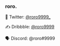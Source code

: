 
### roro.

🦆 Twitter: [@roro9999_](https://twitter.com/roro9999_)

✍️ Dribbble: [@roro9999](https://dribbble.com/roro9999)

🗣 Discord: @roro#9999


